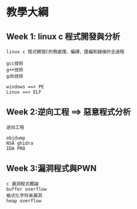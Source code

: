# 教學大綱

## Week 1: linux c 程式開發與分析
```
linux c 程式開發C的預處理、編譯、匯編和鏈接的全過程

gcc技術 
g++技術
gdb技術

windows ==> PE
Linux ==> ELF
```
## Week 2:逆向工程  ==> 惡意程式分析
```
逆向工程

objdump
NSA ghidra
IDA PRO
```

## Week 3:漏洞程式與PWN
```
c 漏洞程式概論
buffer overflow
格式化字符串漏洞
heap overflow
```
